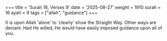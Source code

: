 +++
title = 'Surah 16, Verses 9'
date = '2025-08-27'
weight = 1910
surah = 16
ayah = 9
tags = ["allah", "guidance"]
+++

It is upon Allah ˹alone˺ to ˹clearly˺ show the Straight Way. Other ways are deviant. Had He willed, He would have easily imposed guidance upon all of you.